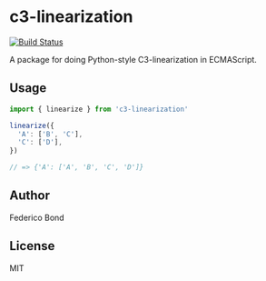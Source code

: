c3-linearization
================

[![Build Status](https://travis-ci.org/federicobond/c3-linearization.svg?branch=master)](https://travis-ci.org/federicobond/c3-linearization)

A package for doing Python-style C3-linearization in ECMAScript.

## Usage

```javascript
import { linearize } from 'c3-linearization'

linearize({
  'A': ['B', 'C'],
  'C': ['D'],
})

// => {'A': ['A', 'B', 'C', 'D']}
```

## Author

Federico Bond

## License

MIT
